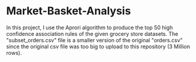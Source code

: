 # Market-Basket-Analysis

In this project, I use the Aprori algorithm to produce the top 50 high confidence association rules of the given grocery store datasets. The "subset_orders.csv" file is a smaller version of the original "orders.csv" since the original csv file was too big to upload to this repository (3 Million rows).
